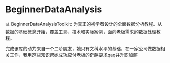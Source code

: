 # BeginnerDataAnalysis
📊 BeginnerDataAnalysisToolkit: 为真正的初学者设计的全面数据分析教程。从数据的基础概念开始，覆盖工具、技术和实际案例，面向老板需求的数据处理教程。


完成该库的动力来自一个二阶朋友，她只有文科水平的基础，在一家公司做数据相关工作，我用这些知识帮她成功应付老板的奇葩要求qaq并升职加薪
